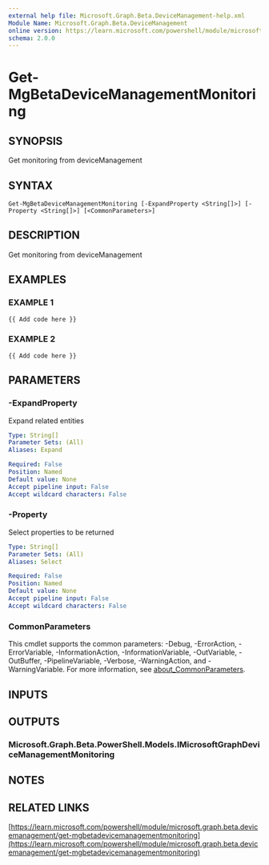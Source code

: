 ```yaml
---
external help file: Microsoft.Graph.Beta.DeviceManagement-help.xml
Module Name: Microsoft.Graph.Beta.DeviceManagement
online version: https://learn.microsoft.com/powershell/module/microsoft.graph.beta.devicemanagement/get-mgbetadevicemanagementmonitoring
schema: 2.0.0
---
```


# Get-MgBetaDeviceManagementMonitoring

## SYNOPSIS
Get monitoring from deviceManagement

## SYNTAX

```
Get-MgBetaDeviceManagementMonitoring [-ExpandProperty <String[]>] [-Property <String[]>] [<CommonParameters>]
```

## DESCRIPTION
Get monitoring from deviceManagement

## EXAMPLES

### EXAMPLE 1
```
{{ Add code here }}
```

### EXAMPLE 2
```
{{ Add code here }}
```

## PARAMETERS

### -ExpandProperty
Expand related entities

```yaml
Type: String[]
Parameter Sets: (All)
Aliases: Expand

Required: False
Position: Named
Default value: None
Accept pipeline input: False
Accept wildcard characters: False
```

### -Property
Select properties to be returned

```yaml
Type: String[]
Parameter Sets: (All)
Aliases: Select

Required: False
Position: Named
Default value: None
Accept pipeline input: False
Accept wildcard characters: False
```

### CommonParameters
This cmdlet supports the common parameters: -Debug, -ErrorAction, -ErrorVariable, -InformationAction, -InformationVariable, -OutVariable, -OutBuffer, -PipelineVariable, -Verbose, -WarningAction, and -WarningVariable. For more information, see [about_CommonParameters](http://go.microsoft.com/fwlink/?LinkID=113216).

## INPUTS

## OUTPUTS

### Microsoft.Graph.Beta.PowerShell.Models.IMicrosoftGraphDeviceManagementMonitoring
## NOTES

## RELATED LINKS

[https://learn.microsoft.com/powershell/module/microsoft.graph.beta.devicemanagement/get-mgbetadevicemanagementmonitoring](https://learn.microsoft.com/powershell/module/microsoft.graph.beta.devicemanagement/get-mgbetadevicemanagementmonitoring)


